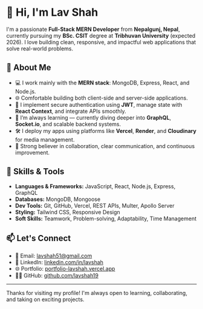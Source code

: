# 👋 Hi, I'm Lav Shah

I'm a passionate **Full-Stack MERN Developer** from **Nepalgunj, Nepal**, currently pursuing my **BSc. CSIT** degree at **Tribhuvan University** (expected 2026). I love building clean, responsive, and impactful web applications that solve real-world problems.

## 🚀 About Me

- 💻 I work mainly with the **MERN stack**: MongoDB, Express, React, and Node.js.
- 🌐 Comfortable building both client-side and server-side applications.
- 🔐 I implement secure authentication using **JWT**, manage state with **React Context**, and integrate APIs smoothly.
- 🌱 I’m always learning — currently diving deeper into **GraphQL**, **Socket.io**, and scalable backend systems.
- 🛠️ I deploy my apps using platforms like **Vercel**, **Render**, and **Cloudinary** for media management.
- 👥 Strong believer in collaboration, clear communication, and continuous improvement.

## 🧰 Skills & Tools

- **Languages & Frameworks:** JavaScript, React, Node.js, Express, GraphQL
- **Databases:** MongoDB, Mongoose
- **Dev Tools:** Git, GitHub, Vercel, REST APIs, Multer, Apollo Server
- **Styling:** Tailwind CSS, Responsive Design
- **Soft Skills:** Teamwork, Problem-solving, Adaptability, Time Management

## 📫 Let's Connect

- 📧 Email: [lavshah51@gmail.com](mailto:lavshah51@gmail.com)  
- 🔗 LinkedIn: [linkedin.com/in/lavshah](https://www.linkedin.com/in/lavshah/)  
- 🌐 Portfolio: [portfolio-lavshah.vercel.app](https://portfolio-lavshah.vercel.app/)  
- 🧑‍💻 GitHub: [github.com/lavshah19](https://github.com/lavshah19)

---

Thanks for visiting my profile! I'm always open to learning, collaborating, and taking on exciting projects.
